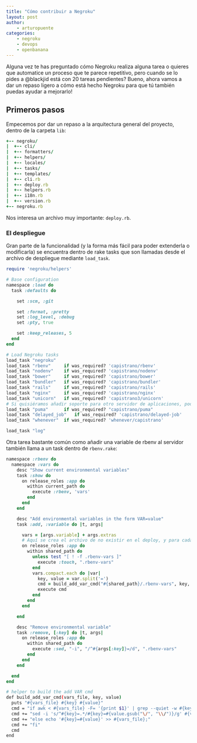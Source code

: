 ```yaml
---
title: "Cómo contribuir a Negroku"
layout: post
author:
    - arturopuente
categories:
    - negroku
    - devops
    - openbanana
---
```


Alguna vez te has preguntado cómo Negroku realiza alguna tarea o quieres que automatice un proceso que te parece repetitivo, pero cuando se lo pides a @blackjid está con 20 tareas pendientes? Bueno, ahora vamos a dar un repaso ligero a cómo está hecho Negroku para que tú también puedas ayudar a mejorarlo!

## Primeros pasos

Empecemos por dar un repaso a la arquitectura general del proyecto, dentro de la carpeta `lib`:

```ruby
+-- negroku/
|  +-- cli/
|  +-- formatters/
|  +-- helpers/
|  +-- locales/
|  +-- tasks/
|  +-- templates/
|  +-- cli.rb
|  +-- deploy.rb
|  +-- helpers.rb
|  +-- i18n.rb
|  +-- version.rb
+-- negroku.rb
```

Nos interesa un archivo muy importante: `deploy.rb`.

### El despliegue

Gran parte de la funcionalidad (y la forma más fácil para poder extenderla o modificarla) se encuentra dentro de rake tasks que son llamadas desde el archivo de despliegue mediante `load_task`.

```ruby
require 'negroku/helpers'

# Base configuration
namespace :load do
  task :defaults do

    set :scm, :git

    set :format, :pretty
    set :log_level, :debug
    set :pty, true

    set :keep_releases, 5
  end
end

# Load Negroku tasks
load_task "negroku"
load_task "rbenv"     if was_required? 'capistrano/rbenv'
load_task "nodenv"    if was_required? 'capistrano/nodenv'
load_task "bower"     if was_required? 'capistrano/bower'
load_task "bundler"   if was_required? 'capistrano/bundler'
load_task "rails"     if was_required? 'capistrano/rails'
load_task "nginx"     if was_required? 'capistrano/nginx'
load_task "unicorn"   if was_required? 'capistrano3/unicorn'
# Si quisiéramos añadir soporte para otro servidor de aplicaciones, podríamos añadir una línea como esta y tendríamos en `lib/negroku/tasks/puma.rake` los rake tasks que deseamos para manejar Puma.
load_task "puma"      if was_required? "capistrano/puma"
load_task "delayed_job"   if was_required? 'capistrano/delayed-job'
load_task "whenever"  if was_required? 'whenever/capistrano'

load_task "log"
```

Otra tarea bastante común como añadir una variable de rbenv al servidor también llama a un task dentro de `rbenv.rake`:

```ruby
namespace :rbenv do
  namespace :vars do
    desc "Show current environmental variables"
    task :show do
      on release_roles :app do
        within current_path do
          execute :rbenv, 'vars'
        end
      end
    end

    desc "Add environmental variables in the form VAR=value"
    task :add, :variable do |t, args|

      vars = [args.variable] + args.extras
      # Aquí se crea el archivo de no existir en el deploy, y para cada valor recibido, se llama a `build_add_var_cmd`, que lo que hace es verificar si la llave que le hemos pasado existe, si es así, reemplaza el valor, de lo contrario lo agrega al archivo.
      on release_roles :app do
        within shared_path do
          unless test "[ ! -f .rbenv-vars ]"
            execute :touch, ".rbenv-vars"
          end
          vars.compact.each do |var|
            key, value = var.split('=')
            cmd = build_add_var_cmd("#{shared_path}/.rbenv-vars", key, value)
            execute cmd
          end
        end
      end

    end

    desc "Remove environmental variable"
    task :remove, [:key] do |t, args|
      on release_roles :app do
        within shared_path do
          execute :sed, "-i", "/^#{args[:key]}=/d", ".rbenv-vars"
        end
      end
    end

  end
end

```

```bash
# helper to build the add VAR cmd
def build_add_var_cmd(vars_file, key, value)
  puts "#{vars_file} #{key} #{value}"
  cmd = "if awk < #{vars_file} -F= '{print $1}' | grep --quiet -w #{key}; then "
  cmd += "sed -i 's/^#{key}=.*/#{key}=#{value.gsub("\/", "\\/")}/g' #{vars_file};"
  cmd += "else echo '#{key}=#{value}' >> #{vars_file};"
  cmd += "fi"
  cmd
end
```




